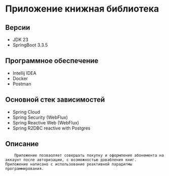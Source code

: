 # Приложение книжная библиотека

##  Версии
* JDK 23
* SpringBoot 3.3.5

## Программное обеспечение
* Intellij IDEA
* Docker
* Postman

## Основной стек зависимостей
* Spring Cloud
* Spring Security (WebFlux)
* Spring Reactive Web (WebFlux)
* Spring R2DBC reactive with Postgres

## Описание
        Приложение позваоляет совершать покупку и оформление абонемента на аккаунт после авторизации, с возможностью довабления книг.
    Приложение написано с использование реактивной парадигмы программирования.
